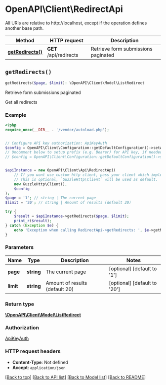# OpenAPI\Client\RedirectApi

All URIs are relative to http://localhost, except if the operation defines another base path.

| Method | HTTP request | Description |
| ------------- | ------------- | ------------- |
| [**getRedirects()**](RedirectApi.md#getRedirects) | **GET** /api/redirects | Retrieve form submissions paginated |


## `getRedirects()`

```php
getRedirects($page, $limit): \OpenAPI\Client\Model\ListRedirect
```

Retrieve form submissions paginated

Get all redirects

### Example

```php
<?php
require_once(__DIR__ . '/vendor/autoload.php');


// Configure API key authorization: ApiKeyAuth
$config = OpenAPI\Client\Configuration::getDefaultConfiguration()->setApiKey('X-API-Key', 'YOUR_API_KEY');
// Uncomment below to setup prefix (e.g. Bearer) for API key, if needed
// $config = OpenAPI\Client\Configuration::getDefaultConfiguration()->setApiKeyPrefix('X-API-Key', 'Bearer');


$apiInstance = new OpenAPI\Client\Api\RedirectApi(
    // If you want use custom http client, pass your client which implements `GuzzleHttp\ClientInterface`.
    // This is optional, `GuzzleHttp\Client` will be used as default.
    new GuzzleHttp\Client(),
    $config
);
$page = '1'; // string | The current page
$limit = '20'; // string | Amount of results (default 20)

try {
    $result = $apiInstance->getRedirects($page, $limit);
    print_r($result);
} catch (Exception $e) {
    echo 'Exception when calling RedirectApi->getRedirects: ', $e->getMessage(), PHP_EOL;
}
```

### Parameters

| Name | Type | Description  | Notes |
| ------------- | ------------- | ------------- | ------------- |
| **page** | **string**| The current page | [optional] [default to &#39;1&#39;] |
| **limit** | **string**| Amount of results (default 20) | [optional] [default to &#39;20&#39;] |

### Return type

[**\OpenAPI\Client\Model\ListRedirect**](../Model/ListRedirect.md)

### Authorization

[ApiKeyAuth](../../README.md#ApiKeyAuth)

### HTTP request headers

- **Content-Type**: Not defined
- **Accept**: `application/json`

[[Back to top]](#) [[Back to API list]](../../README.md#endpoints)
[[Back to Model list]](../../README.md#models)
[[Back to README]](../../README.md)
